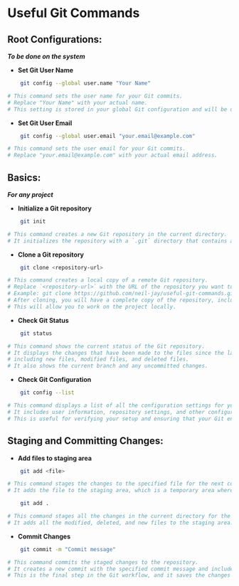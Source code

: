 # Useful Git Commands

## Root Configurations:
***To be done on the system***

- **Set Git User Name**
```bash
    git config --global user.name "Your Name"

# This command sets the user name for your Git commits.
# Replace "Your Name" with your actual name.
# This setting is stored in your global Git configuration and will be used for all your Git commits.
```
- **Set Git User Email**
```bash
    git config --global user.email "your.email@example.com"

# This command sets the user email for your Git commits.
# Replace "your.email@example.com" with your actual email address.
```
## Basics:
***For any project***

- **Initialize a Git repository**
```bash
    git init

# This command creates a new Git repository in the current directory.
# It initializes the repository with a `.git` directory that contains all the necessary metadata and configuration files.
```
- **Clone a Git repository**
```bash
    git clone <repository-url>

# This command creates a local copy of a remote Git repository.
# Replace `<repository-url>` with the URL of the repository you want to clone.
# Example: git clone https://github.com/neil-jay/useful-git-commands.git
# After cloning, you will have a complete copy of the repository, including its history, branches, and files
# This will allow you to work on the project locally.
```
- **Check Git Status**
```bash
    git status

# This command shows the current status of the Git repository.
# It displays the changes that have been made to the files since the last commit,
# including new files, modified files, and deleted files.
# It also shows the current branch and any uncommitted changes.
```
- **Check Git Configuration**
```bash
    git config --list

# This command displays a list of all the configuration settings for your Git environment.
# It includes user information, repository settings, and other configurations that affect how Git operates.
# This is useful for verifying your setup and ensuring that your Git environment is configured correctly.
```
## Staging and Committing Changes:

- **Add files to staging area**
```bash
    git add <file>

# This command stages the changes to the specified file for the next commit.
# It adds the file to the staging area, which is a temporary area where you can prepare changes for commit.

    git add .

# This command stages all the changes in the current directory for the next commit.
# It adds all the modified, deleted, and new files to the staging area.
```
- **Commit Changes**
```bash
    git commit -m "Commit message"

# This command commits the staged changes to the repository.
# It creates a new commit with the specified commit message and includes all the staged changes.
# This is the final step in the Git workflow, and it saves the changes to the repository.
```
